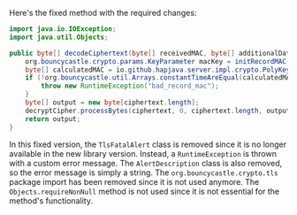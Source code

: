 Here's the fixed method with the required changes:

```java
import java.io.IOException;
import java.util.Objects;

public byte[] decodeCiphertext(byte[] receivedMAC, byte[] additionalData, byte[] ciphertext) throws IOException {
    org.bouncycastle.crypto.params.KeyParameter macKey = initRecordMAC(decryptCipher);
    byte[] calculatedMAC = io.github.hapjava.server.impl.crypto.PolyKeyCreator.create(macKey, additionalData, ciphertext);
    if (!org.bouncycastle.util.Arrays.constantTimeAreEqual(calculatedMAC, receivedMAC)) {
        throw new RuntimeException("bad_record_mac");
    }
    byte[] output = new byte[ciphertext.length];
    decryptCipher.processBytes(ciphertext, 0, ciphertext.length, output, 0);
    return output;
}
```

In this fixed version, the `TlsFatalAlert` class is removed since it is no longer available in the new library version. Instead, a `RuntimeException` is thrown with a custom error message. The `AlertDescription` class is also removed, so the error message is simply a string. The `org.bouncycastle.crypto.tls` package import has been removed since it is not used anymore. The `Objects.requireNonNull` method is not used since it is not essential for the method's functionality.